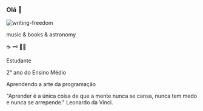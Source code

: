### Olá 🤍
![writing-freedom](https://user-images.githubusercontent.com/127758625/236854879-81c53306-5973-40d7-a74a-4db91825ef93.gif)

music & books & astronomy

☕️ 🗝 🥯🎼 

Estudante

2° ano do Ensino Médio

Aprendendo a arte da programação

"Aprender é a única coisa de que a mente nunca se cansa, nunca tem medo e nunca se arrepende." Leonardo da Vinci.
